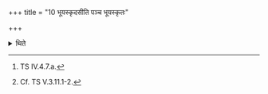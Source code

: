 +++
title = "10 भूयस्कृदसीति पञ्च भूयस्कृतः"

+++

<details><summary>थिते</summary>

10. With bhūyaskr̥dasi...[^1] (he places) the five Bhūyaskr̥t (More-making) (bricks).[^2]   

[^1]: TS IV.4.7.a.  

[^2]: Cf. TS V.3.11.1-2.  
</details>
